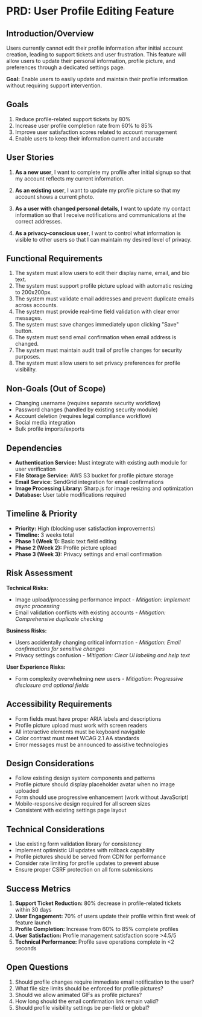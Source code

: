 # PRD: User Profile Editing Feature

## Introduction/Overview

Users currently cannot edit their profile information after initial account creation, leading to support tickets and user frustration. This feature will allow users to update their personal information, profile picture, and preferences through a dedicated settings page.

**Goal:** Enable users to easily update and maintain their profile information without requiring support intervention.

## Goals

1. Reduce profile-related support tickets by 80%
2. Increase user profile completion rate from 60% to 85%
3. Improve user satisfaction scores related to account management
4. Enable users to keep their information current and accurate

## User Stories

1. **As a new user**, I want to complete my profile after initial signup so that my account reflects my current information.

2. **As an existing user**, I want to update my profile picture so that my account shows a current photo.

3. **As a user with changed personal details**, I want to update my contact information so that I receive notifications and communications at the correct addresses.

4. **As a privacy-conscious user**, I want to control what information is visible to other users so that I can maintain my desired level of privacy.

## Functional Requirements

1. The system must allow users to edit their display name, email, and bio text.
2. The system must support profile picture upload with automatic resizing to 200x200px.
3. The system must validate email addresses and prevent duplicate emails across accounts.
4. The system must provide real-time field validation with clear error messages.
5. The system must save changes immediately upon clicking "Save" button.
6. The system must send email confirmation when email address is changed.
7. The system must maintain audit trail of profile changes for security purposes.
8. The system must allow users to set privacy preferences for profile visibility.

## Non-Goals (Out of Scope)

- Changing username (requires separate security workflow)
- Password changes (handled by existing security module)
- Account deletion (requires legal compliance workflow)
- Social media integration
- Bulk profile imports/exports

## Dependencies

- **Authentication Service:** Must integrate with existing auth module for user verification
- **File Storage Service:** AWS S3 bucket for profile picture storage
- **Email Service:** SendGrid integration for email confirmations
- **Image Processing Library:** Sharp.js for image resizing and optimization
- **Database:** User table modifications required

## Timeline & Priority

- **Priority:** High (blocking user satisfaction improvements)
- **Timeline:** 3 weeks total
- **Phase 1 (Week 1):** Basic text field editing
- **Phase 2 (Week 2):** Profile picture upload
- **Phase 3 (Week 3):** Privacy settings and email confirmation

## Risk Assessment

**Technical Risks:**
- Image upload/processing performance impact - *Mitigation: Implement async processing*
- Email validation conflicts with existing accounts - *Mitigation: Comprehensive duplicate checking*

**Business Risks:**  
- Users accidentally changing critical information - *Mitigation: Email confirmations for sensitive changes*
- Privacy settings confusion - *Mitigation: Clear UI labeling and help text*

**User Experience Risks:**
- Form complexity overwhelming new users - *Mitigation: Progressive disclosure and optional fields*

## Accessibility Requirements

- Form fields must have proper ARIA labels and descriptions
- Profile picture upload must work with screen readers
- All interactive elements must be keyboard navigable
- Color contrast must meet WCAG 2.1 AA standards
- Error messages must be announced to assistive technologies

## Design Considerations

- Follow existing design system components and patterns
- Profile picture should display placeholder avatar when no image uploaded
- Form should use progressive enhancement (work without JavaScript)
- Mobile-responsive design required for all screen sizes
- Consistent with existing settings page layout

## Technical Considerations

- Use existing form validation library for consistency
- Implement optimistic UI updates with rollback capability
- Profile pictures should be served from CDN for performance
- Consider rate limiting for profile updates to prevent abuse
- Ensure proper CSRF protection on all form submissions

## Success Metrics

1. **Support Ticket Reduction:** 80% decrease in profile-related tickets within 30 days
2. **User Engagement:** 70% of users update their profile within first week of feature launch  
3. **Profile Completion:** Increase from 60% to 85% complete profiles
4. **User Satisfaction:** Profile management satisfaction score >4.5/5
5. **Technical Performance:** Profile save operations complete in <2 seconds

## Open Questions

1. Should profile changes require immediate email notification to the user?
2. What file size limits should be enforced for profile pictures?
3. Should we allow animated GIFs as profile pictures?
4. How long should the email confirmation link remain valid?
5. Should profile visibility settings be per-field or global?